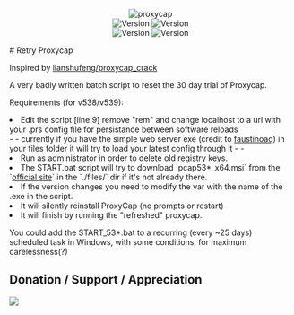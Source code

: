 <p align="center"><img title="proxycap" src="https://img.shields.io/badge/Requires-ProxyCap-green"><br>
<img title="Version" src="https://img.shields.io/badge/For Version-5.3.8-green">
<img title="Version" src="https://img.shields.io/badge/Status-Tested-green"><br>
<img title="Version" src="https://img.shields.io/badge/For Version-5.3.9-green">
<img title="Version" src="https://img.shields.io/badge/Status-Tested-green">
</p>
# Retry Proxycap

Inspired by <a href="https://github.com/lianshufeng/proxycap_crack">lianshufeng/proxycap_crack</a>

A very badly written batch script to reset the 30 day trial of Proxycap. <br>

Requirements (for v538/v539):
<li>Edit the script [line:9] remove "rem" and change localhost to a url with your .prs config file for persistance between software reloads  <br>- - currently if you have the simple web server exe (credit to <a href="https://github.com/faustinoaq/sswws">faustinoaq</a>) in your files folder it will try to load your latest config through it - - 
<li>Run as administrator in order to delete old registry keys.
<li>The START.bat script will try to download `pcap53*_x64.msi` from the `<a href="https://www.proxycap.com/">official site</a>` in the `./files/` dir if it's not already there.
<li>If the version changes you need to modify the var with the name of the .exe in the script.
<li>It will silently reinstall ProxyCap (no prompts or restart)
<li>It will finish by running the "refreshed" proxycap.

You could add the START_53*.bat to a recurring (every ~25 days) scheduled task in Windows, with some conditions, for maximum carelessness(?)

## Donation / Support / Appreciation
<a href="https://www.buymeacoffee.com/p3tr0s"><img src="https://static.vecteezy.com/system/resources/previews/025/222/157/original/shawarma-sandwich-isolated-on-transparent-background-png.png"></a>
